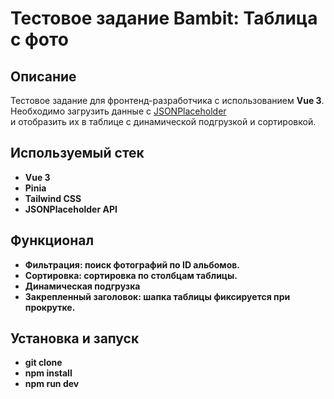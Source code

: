 # Тестовое задание Bambit: Таблица с фото

## Описание  
Тестовое задание для фронтенд-разработчика с использованием **Vue 3**.  
Необходимо загрузить данные с [JSONPlaceholder](https://jsonplaceholder.typicode.com/)  
и отобразить их в таблице с динамической подгрузкой и сортировкой.  

## Используемый стек  
- **Vue 3**
- **Pinia** 
- **Tailwind CSS**
- **JSONPlaceholder API**

## Функционал 
- **Фильтрация: поиск фотографий по ID альбомов.**
- **Сортировка: сортировка по столбцам таблицы.** 
- **Динамическая подгрузка**
- **Закрепленный заголовок: шапка таблицы фиксируется при прокрутке.**

## Установка и запуск 
- **git clone**
- **npm install** 
- **npm run dev**
